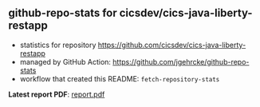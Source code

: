 ## github-repo-stats for cicsdev/cics-java-liberty-restapp

- statistics for repository https://github.com/cicsdev/cics-java-liberty-restapp
- managed by GitHub Action: https://github.com/jgehrcke/github-repo-stats
- workflow that created this README: `fetch-repository-stats`

**Latest report PDF**: [report.pdf](https://github.com/cicsdev/repo-stats/raw/github-repo-stats/cicsdev/cics-java-liberty-restapp/latest-report/report.pdf)

